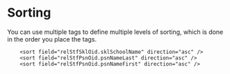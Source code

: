 Sorting
=======

You can use multiple <sort /> tags to define multiple levels of sorting, which is done in the order you place the tags.

```
    <sort field="relStfSklOid.sklSchoolName" direction="asc" />
    <sort field="relStfPsnOid.psnNameLast" direction="asc" />
    <sort field="relStfPsnOid.psnNameFirst" direction="asc" />
```


